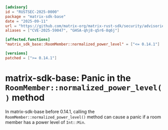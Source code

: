 ```toml
[advisory]
id = "RUSTSEC-2025-0000"
package = "matrix-sdk-base"
date = "2025-09-11"
url = "https://github.com/matrix-org/matrix-rust-sdk/security/advisories/GHSA-qhj8-q5r6-8q6j"
aliases = ["CVE-2025-59047", "GHSA-qhj8-q5r6-8q6j"]

[affected.functions]
"matrix_sdk_base::RoomMember::normalized_power_level" = ["<= 0.14.1"]

[versions]
patched = [">= 0.14.1"]
```

# matrix-sdk-base: Panic in the `RoomMember::normalized_power_level()` method 

In matrix-sdk-base before 0.14.1, calling the
`RoomMember::normalized_power_level()` method can cause a panic if a room member
has a power level of `Int::Min`.
